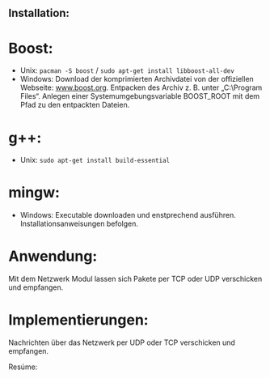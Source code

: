 ## Installation:

# Boost:
- Unix: `pacman -S boost` / `sudo apt-get install libboost-all-dev`
- Windows: 
Download der komprimierten Archivdatei von der offiziellen Webseite: www.boost.org. Entpacken des Archiv z. B. unter „C:\Program Files“.
Anlegen einer Systemumgebungsvariable BOOST_ROOT mit dem Pfad zu den entpackten Dateien.

# g++:
- Unix:	`sudo apt-get install build-essential`

# mingw:
- Windows: Executable downloaden und enstprechend ausführen. Installationsanweisungen befolgen.

# Anwendung:
Mit dem Netzwerk Modul lassen sich Pakete per TCP oder UDP verschicken und empfangen.

# Implementierungen:
Nachrichten über das Netzwerk per UDP oder TCP verschicken und empfangen.

Resúme:




